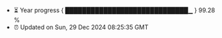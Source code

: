 - ⏳ Year progress { █████████████████████████████▁ } 99.28 %
- ⏰ Updated on Sun, 29 Dec 2024 08:25:35 GMT

